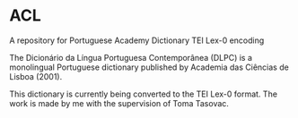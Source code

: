 # ACL

A repository for Portuguese Academy Dictionary TEI Lex-0 encoding

The Dicionário da Língua Portuguesa Contemporânea (DLPC) is a monolingual Portuguese dictionary published by Academia das Ciências de Lisboa (2001).

This dictionary is currently being converted to the TEI Lex-0 format.
The work is made by me with the supervision of Toma Tasovac.
